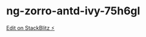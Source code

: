 # ng-zorro-antd-ivy-75h6gl

[Edit on StackBlitz ⚡️](https://stackblitz.com/edit/ng-zorro-antd-ivy-75h6gl)